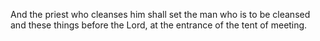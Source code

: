 And the priest who cleanses him shall set the man who is to be cleansed and these things before the Lord, at the entrance of the tent of meeting.
